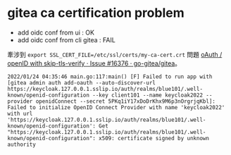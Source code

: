 # gitea ca certification problem

- add oidc conf from ui : OK
- add oidc conf from cli gitea : FAIL

牽涉到 ```export SSL_CERT_FILE=/etc/ssl/certs/my-ca-cert.crt``` 問題 [oAuth / openID with skip-tls-verify · Issue #16376 · go-gitea/gitea](https://github.com/go-gitea/gitea/issues/16376)。

```
2022/01/24 04:35:46 main.go:117:main() [F] Failed to run app with [gitea admin auth add-oauth --auto-discover-url https://keycloak.127.0.0.1.sslip.io/auth/realms/blue101/.well-known/openid-configuration --key client101 --name keycloak2022 --provider openidConnect --secret 5PKq1iY17xDoDrKhx9M6p3nOrgrjqKbl]: Failed to initialize OpenID Connect Provider with name 'keycloak2022' with url 'https://keycloak.127.0.0.1.sslip.io/auth/realms/blue101/.well-known/openid-configuration': Get "https://keycloak.127.0.0.1.sslip.io/auth/realms/blue101/.well-known/openid-configuration": x509: certificate signed by unknown authority
```